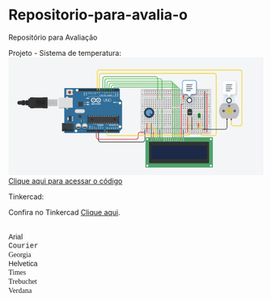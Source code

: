 # Repositorio-para-avalia-o

Repositório para Avaliação

Projeto - Sistema de temperatura:
<img src="sensordetemperatura.PNG">
<br>
<a href = "reposit_rio_para_avalia_o_sensor_de_temperatura1.ino"> Clique aqui para acessar o código</a>
<br> 

Tinkercad:
<p>Confira no Tinkercad <a href="https://www.tinkercad.com/things/iwm72tNDTgn-atividade-avaliacao-sensor-de-temperatura/editel?sharecode=P9Ww8AX0dAt2UR-tVdPyi5m0ntXfwZrZE-5V5mucG20" target="_blank">Clique aqui</a>.</p>
<br>
<head>
    <title> Como alterar a fonte de um texto em HTML </title>
  <meta name="description" content="Aprenda a alterar a fonte de um texto em HTML através da tag font e do atributo face">
 </head>
 
 <body> 
  <font face="Arial"> Arial </font> <br />
  <font face="Courier"> Courier </font> <br />
  <font face="Georgia"> Georgia </font> <br />
  <font face="Helvetica"> Helvetica </font> <br />
  <font face="Times"> Times </font> <br />
  <font face="Tribuchet"> Trebuchet </font> <br />
  <font face="Verdana"> Verdana </font> <br />
 </body>
 
